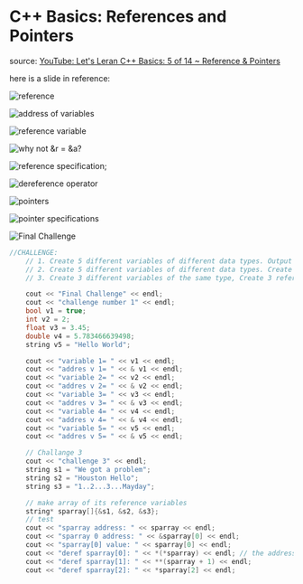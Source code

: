 # C++ Basics: References and Pointers
source: [YouTube: Let's Leran C++ Basics: 5 of 14 ~ Reference & Pointers](https://www.youtube.com/watch?v=DvUYbUn9uQ4&list=PL82YdDfxhWsCyZLsg_kXhH8sy5ixQNras&index=5)

here is a slide in reference:

![reference](./images/references.png)

![address of variables](./images/operator_address_of.png)

![reference variable](./images/reference_variable.png)

![why not &r = &a?](./images/why_not_ref.png)

![reference specification](./images/references_specs.png);

![dereference operator](./images/dereference_operator.png)

![pointers](./images/pointers.png)

![pointer specifications](./images/pointer_specs.png)

![Final Challenge](./images/Final_challenge.png)
```c++
//CHALLENGE: 
    // 1. Create 5 different variables of different data types. Output each their values and addresses
    // 2. Create 5 different variables of different data types. Create 5 different
    // 3. Create 3 different variables of the same type, Create 3 reference variables to those types and store them in an array. Output the values in the array.

    cout << "Final Challenge" << endl;
    cout << "challenge number 1" << endl;
    bool v1 = true;
    int v2 = 2;
    float v3 = 3.45;
    double v4 = 5.783466639498;
    string v5 = "Hello World";

    cout << "variable 1= " << v1 << endl;
    cout << "addres v 1= " << & v1 << endl;
    cout << "variable 2= " << v2 << endl;
    cout << "addres v 2= " << & v2 << endl;
    cout << "variable 3= " << v3 << endl;
    cout << "addres v 3= " << & v3 << endl;
    cout << "variable 4= " << v4 << endl;
    cout << "addres v 4= " << & v4 << endl;
    cout << "variable 5= " << v5 << endl;
    cout << "addres v 5= " << & v5 << endl;

    // Challange 3
    cout << "challenge 3" << endl;
    string s1 = "We got a problem";
    string s2 = "Houston Hello";
    string s3 = "1..2...3...Mayday";

    // make array of its reference variables
    string* sparray[]{&s1, &s2, &s3};
    // test 
    cout << "sparray address: " << sparray << endl;
    cout << "sparray 0 address: " << &sparray[0] << endl;
    cout << "sparray[0] value: " << sparray[0] << endl;
    cout << "deref sparray[0]: " << *(*sparray) << endl; // the address of the array is the address of its first (0th) element!
    cout << "deref sparray[1]: " << **(sparray + 1) << endl;
    cout << "deref sparray[2]: " << *sparray[2] << endl;
```